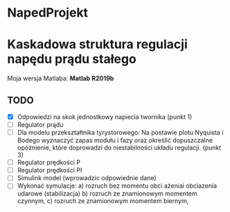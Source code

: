 # NapedProjekt
# Kaskadowa struktura regulacji napędu prądu stałego

Moja wersja Matlaba: <b>  Matlab R2019b</b>

<h2> TODO </h2>

- [x] Odpowiedzi na skok jednostkowy napiecia twornika (punkt 1)
- [ ] Regulator prądu
- [ ] Dla modelu przekształtnika tyrystorowego: Na postawie plotu Nyquista i Bodego wyznaczyć zapas modułu i fazy oraz określić dopuszczalne opóźnienie, które doprowadzi do niestabilności układu regulacji. (punkt 3)
- [ ] Regulator prędkości P
- [ ] Regulator prędkości PI
- [ ] Simulink model (wprowadzic odpowiednie dane)
- [ ] Wykonać symulacje:
        a) rozruch bez momentu obci ażeniai obciazenia udarowe (stabilizacja)
        b) rozruch ze znamionowym momentem czynnym,
        c) rozruch ze znamionowym momentem biernym,

